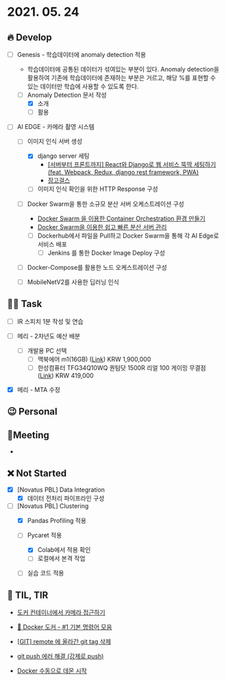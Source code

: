 # 2021. 05. 24

## 🔥 Develop

- [ ] Genesis - 학습데이터에 anomaly detection 적용

  * 학습데이터에 공통된 데이터가 섞여있는 부분이 있다. Anomaly detection을 활용하여 기존에 학습데이터에 존재하는 부분은 거르고, 해당 %를 표현할 수 있는 데이터만 학습에 사용할 수 있도록 한다.

  - [ ] Anomaly Detection 문서 작성
    - [x] 소개
    - [ ] 활용

- [ ] AI EDGE - 카메라 촬영 시스템

  - [ ] 이미지 인식 서버 생성
    - [x] django server 세팅
      * [[서버부터 프론트까지] React와 Django로 웹 서비스 뚝딱 세팅하기 (feat. Webpack, Redux, django rest framework, PWA)](http://milooy.github.io/TIL/Django/react-with-django-rest-framework.html#%E1%84%86%E1%85%A9%E1%86%A8%E1%84%91%E1%85%AD)
      * [장고걸스](https://tutorial.djangogirls.org/ko/django_installation/)
    - [ ] 이미지 인식 확인을 위한 HTTP Response 구성
  - [ ] Docker Swarm을 통한 소규모 분산 서버 오케스트레이션 구성
    * [Docker Swarm 을 이용한 Container Orchestration 환경 만들기](https://tech.osci.kr/2019/02/13/59736201/)
    * [Docker Swarm을 이용한 쉽고 빠른 분산 서버 관리](https://subicura.com/2017/02/25/container-orchestration-with-docker-swarm.html)
    * [ ] Dockerhub에서 파일을 Pull하고 Docker Swarm을 통해 각 AI Edge로 서비스 배포 
      * [ ] Jenkins 를 통한 Docker Image Deploy 구성
  - [ ] Docker-Compose를 활용한 노드 오케스트레이션 구성
  - [ ] MobileNetV2를 사용한 딥러닝 인식



##  🏳‍🌈 Task

- [ ] IR 스피치 1분 작성 및 연습
- [ ] 메리 - 2차년도 예산 배분
  - [ ] 개발용 PC 선택
    - [ ] 맥북에어 m1(16GB) ([Link](https://www.apple.com/kr/shop/buy-mac/macbook-air/%EC%8A%A4%ED%8E%98%EC%9D%B4%EC%8A%A4-%EA%B7%B8%EB%A0%88%EC%9D%B4-apple-m1-%EC%B9%A9(8%EC%BD%94%EC%96%B4-cpu-%EB%B0%8F-8%EC%BD%94%EC%96%B4-gpu)-512gb#)) KRW 1,900,000
    - [ ] 한성컴퓨터 TFG34Q10WQ 퀀텀닷 1500R 리얼 100 게이밍 무결점 ([Link](http://prod.danawa.com/info/?pcode=10491591&cate=112757)) KRW 419,000
- [x] 메리 - MTA 수정



## 😉 Personal





## :dizzy: ​Meeting

* 



## ❌ Not Started

- [x] [Novatus PBL] Data Integration
  - [x] 데이터 전처리 파이프라인 구성
- [ ] [Novatus PBL] Clustering
  - [x] Pandas Profiling 적용
  - [ ] Pycaret 적용
    - [x] Colab에서 적용 확인
    - [ ] 로컬에서 본격 작업
  - [ ] 실습 코드 적용





## 📸 TIL, TIR

* [도커 컨테이너에서 카메라 접근하기](https://curioso365.tistory.com/44)
* [🐳 Docker 도커 - #1 기본 명령어 모음](https://velog.io/@wlsdud2194/-Docker-%EB%8F%84%EC%BB%A4-%EA%B8%B0%EB%B3%B8-%EB%AA%85%EB%A0%B9%EC%96%B4-%EB%AA%A8%EC%9D%8C)

* [[GIT\] remote 에 올라간 git tag 삭제](https://88240.tistory.com/527)
* [git push 에러 해결 (강제로 push)](https://soongjamm.tistory.com/79)

* [Docker 수동으로 데몬 시작](https://help.iwinv.kr/manual/read.html?idx=583)
